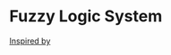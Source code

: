 # Fuzzy Logic System

[Inspired by](https://pythonhosted.org/scikit-fuzzy/auto_examples/plot_tipping_problem.html)
